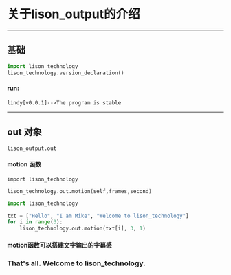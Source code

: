 
# 关于lison_output的介绍

---



## 基础

~~~python
import lison_technology
lison_technology.version_declaration()
~~~
#### run:
~~~
lindy[v0.0.1]-->The program is stable
~~~

-----
## out 对象
~~~
lison_output.out
~~~

#### motion 函数

~~~
import lison_technology

lison_technology.out.motion(self,frames,second)
~~~
~~~python
import lison_technology

txt = ["Hello", "I am Mike", "Welcome to lison_technology"]
for i in range(3):
    lison_technology.out.motion(txt[i], 3, 1)
~~~
#### motion函数可以搭建文字输出的字幕感

### That's all. Welcome to lison_technology.